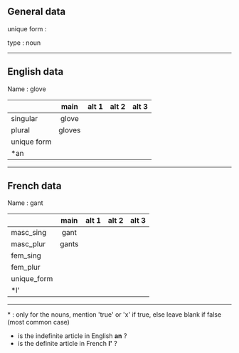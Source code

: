 ## General data

unique form :

type : noun

---

## English data

Name : glove

|             |  main  | alt 1 | alt 2 | alt 3 |
| :---------- | :----: | :---: | :---: | ----- |
| singular    | glove  |       |       |       |
| plural      | gloves |       |       |       |
| unique form |        |       |       |       |
| \*an        |        |       |       |       |

---

## French data

Name : gant

|             | main  | alt 1 | alt 2 | alt 3 |
| :---------- | :---: | :---: | :---: | :---: |
| masc_sing   | gant  |       |       |       |
| masc_plur   | gants |       |       |       |
| fem_sing    |       |       |       |       |
| fem_plur    |       |       |       |       |
| unique_form |       |       |       |       |
| \*l'        |       |       |       |       |

---

\* : only for the nouns, mention 'true' or 'x' if true, else leave blank if false (most common case)

- is the indefinite article in English **an** ?
- is the definite article in French **l'** ?
